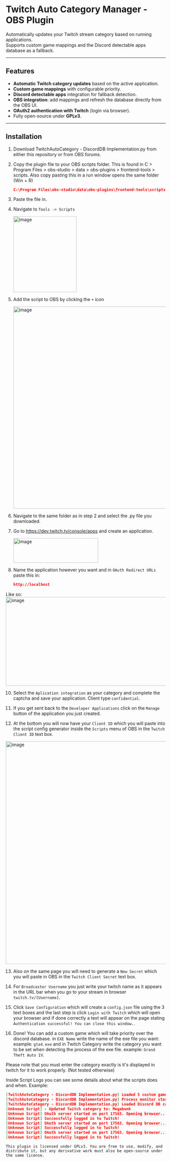 # Twitch Auto Category Manager - OBS Plugin

Automatically updates your Twitch stream category based on running applications.  
Supports custom game mappings and the Discord detectable apps database as a fallback.

---

## Features

- **Automatic Twitch category updates** based on the active application.
- **Custom game mappings** with configurable priority.
- **Discord detectable apps** integration for fallback detection.
- **OBS integration**: add mappings and refresh the database directly from the OBS UI.
- **OAuth2 authentication with Twitch** (login via browser).
- Fully open-source under **GPLv3**.

---

## Installation

1. Download TwitchAutoCategory - DiscordDB Implementation.py from either this repository or from OBS forums.
2. Copy the plugin file to your OBS scripts folder. This is found in C > Program Files > obs-studio > data > obs-plugins > frontend-tools > scripts.
   Also copy pasting this in a run window opens the same folder (Win + R)
   ```json
   C:\Program Files\obs-studio\data\obs-plugins\frontend-tools\scripts
4. Paste the file in.

5. Navigate to `Tools -> Scripts`

   <img width="199" height="239" alt="image" src="https://github.com/user-attachments/assets/0bdb9017-ae04-45ff-a0a4-cbe2e11a3553" />

7. Add the script to OBS by clicking the `+` icon

   <img width="1292" height="636" alt="image" src="https://github.com/user-attachments/assets/09cf5b74-c2c4-48f1-a3ac-15db5a215dd3" />

8. Navigate to the same folder as in step 2 and select the .py file you downloaded.

9. Go to https://dev.twitch.tv/console/apps and create an application.

   <img width="267" height="77" alt="image" src="https://github.com/user-attachments/assets/2559dd5d-a460-4850-a3fd-d684be4a318d" />

11. Name the application however you want and in `OAuth Redirect URLs` paste this in:
     ```json
     http://localhost
  Like so:
  <img width="971" height="279" alt="image" src="https://github.com/user-attachments/assets/ae94c407-d23a-4032-a5fd-3beba27661f3" />

10. Select the `Aplication integration` as your category and complete the captcha and save your application. Client type `confidential`.

11. If you get sent back to the `Developer Applications` click on the `Manage` button of the application you just created.

12. At the bottom you will now have your `Client ID` which you will paste into the script config generator inside the `Scripts` menu of OBS in the `Twitch Client ID` text box.

<img width="942" height="701" alt="image" src="https://github.com/user-attachments/assets/90ce24bc-eb6a-408f-8859-6cadd65c7f42" />

13. Also on the same page you will need to generate a `New Secret` which you will paste in OBS in the `Twitch Client Secret` text box.

14. For `Broadcaster Username` you just write your twitch name as it appears in the URL bar when you go to your stream in browser `twitch.tv/[Username]`.

15. Click `Save Configuration` which will create a `config.json` file using the 3 text boxes and the last step is click `Login with Twitch` which will open your browser and if done correctly a text will appear on the page stating `Authentication successful! You can close this window.`.

16. Done!
You can add a custom game which will take priority over the discord database. in `EXE Name` write the name of the exe file you want: example: `gta4.exe` and in Twitch Category write the category you want to be set when detecting the process of the exe file. example: `Grand Theft Auto IV`.

Please note that you must enter the category exactly is it's displayed in twitch for it to work properly. (Not tested otherwise)

Inside Script Logs you can see some details about what the scripts does and when.
Example:
 ```json
 [TwitchAutoCategory - DiscordDB Implementation.py] Loaded 5 custom game mappings.
 [TwitchAutoCategory - DiscordDB Implementation.py] Process monitor started.
 [TwitchAutoCategory - DiscordDB Implementation.py] Loaded Discord DB cache (12131 executables).
 [Unknown Script] ✓ Updated Twitch category to: Megabonk
 [Unknown Script] OAuth server started on port 17563. Opening browser...
 [Unknown Script] Successfully logged in to Twitch!
 [Unknown Script] OAuth server started on port 17563. Opening browser...
 [Unknown Script] Successfully logged in to Twitch!
 [Unknown Script] OAuth server started on port 17563. Opening browser...
 [Unknown Script] Successfully logged in to Twitch!
```

```This plugin is licensed under GPLv3. You are free to use, modify, and distribute it, but any derivative work must also be open-source under the same license.```
